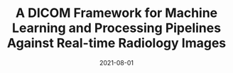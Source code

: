---
title: "A DICOM Framework for Machine Learning and Processing Pipelines Against Real-time Radiology Images"
collection: publications
date: 2021-08-01
venue: 'Journal of Digital Imaging'
citation: 'Kathiravelu, P., Sharma, P., Sharma, A., Banerjee, I., Trivedi, H., Purkayastha, S., ... &amp; Gichoya, J. W. (2021). A DICOM Framework for Machine Learning and Processing Pipelines Against Real-time Radiology Images. Journal of Digital Imaging, 34(4), 1005-1013.'
---
